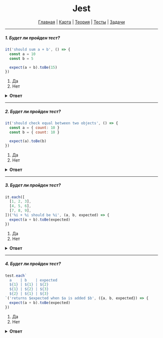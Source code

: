 <div align="center">

# Jest

[Главная](https://github.com/dollaween/junior-roadmap/)
|
[Карта](/roadmap/README.md)
|
[Теория](/theory/README.md)
|
[Тесты](/tests/README.md)
|
[Задачи](/tasks/README.md)

</div>

---

##### 1. Будет ли пройден тест?

```js
it('should sum a + b', () => {
  const a = 10
  const b = 5

  expect(a + b).toBe(15)
})
```

1. Да
2. Нет

<details><summary><b>Ответ</b></summary>
<p>

  **Ответ: 1**

</p>
</details>

---

##### 2. Будет ли пройден тест?

```js
it('should check equal between two objects', () => {
  const a = { count: 10 }
  const b = { count: 10 }

  expect(a).toBe(b)
})
```

1. Да
2. Нет

<details><summary><b>Ответ</b></summary>
<p>

  **Ответ: 2**
  
  Будет ошибка — "Received: serializes to the same string".

  Объекты нужно сравнивать через утверждение `.toEqual`.
  
  ```js
  it('should sum a + b', () => {
    const a = { count: 10 }
    const b = { count: 10 }

    expect(a).toEqual(b)
  })
  ```

</p>
</details>

---

##### 3. Будет ли пройден тест?

```js
it.each([
  [1, 2, 3],
  [4, 5, 6],
  [7, 8, 9],
])('%i + %i should be %i', (a, b, expected) => {
  expect(a + b).toBe(expected)
})
```

1. Да
2. Нет

<details><summary><b>Ответ</b></summary>
<p>

  **Ответ: 2**
  
  `it.each` — запускает тест несколько раз с указанным набором входных параметров.
  
  В данном случае, тест будет запущен три раза с параметрами:
  - `a = 1, b = 2, expected = 3`
  - `a = 4, b = 5, expected = 6`
  - `a = 7, b = 8, expected = 9`
  
  На второй и третий запуск тест пройден не будет.

</p>
</details>


---

##### 4. Будет ли пройден тест?

```js
test.each`
  a    | b    | expected
  ${1} | ${1} | ${2}
  ${1} | ${2} | ${3}
  ${2} | ${1} | ${3}
`('returns $expected when $a is added $b', ({a, b, expected}) => {
  expect(a + b).toBe(expected)
})
```

1. Да
2. Нет

<details><summary><b>Ответ</b></summary>
<p>

  **Ответ: 1**

  Да, такая запись полностью валидна.

</p>
</details>


